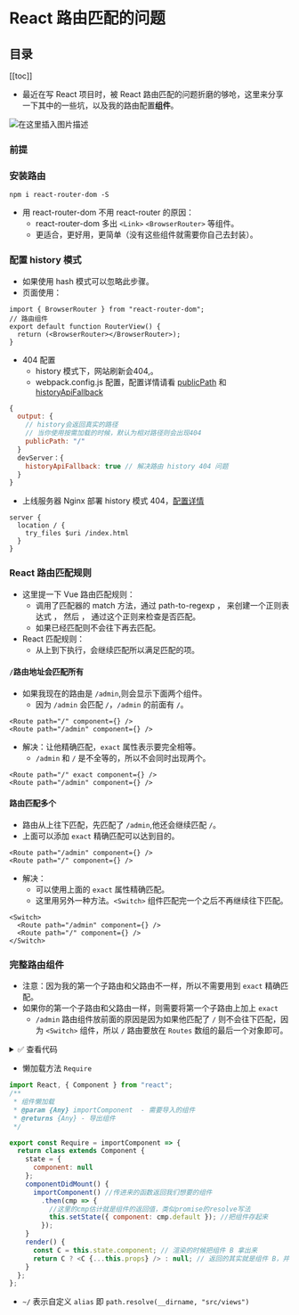# React 路由匹配的问题

## 目录

[[toc]]

* 最近在写 React 项目时，被 React 路由匹配的问题折磨的够呛，这里来分享一下其中的一些坑，以及我的路由配置**组件**。

![在这里插入图片描述](https://img-blog.csdnimg.cn/20200717090452962.png)

### 前提

### 安装路由

```Basic
npm i react-router-dom -S
```

* 用 react-router-dom 不用 react-router 的原因：
  * react-router-dom 多出 `<Link>` `<BrowserRouter>` 等组件。
  * 更适合，更好用，更简单（没有这些组件就需要你自己去封装）。

### 配置 history 模式

* 如果使用 hash 模式可以忽略此步骤。
* 页面使用：

```JSX
import { BrowserRouter } from "react-router-dom";
// 路由组件
export default function RouterView() {
  return (<BrowserRouter></BrowserRouter>);
}
```

* 404 配置
  * history 模式下，网站刷新会404,。
  * webpack.config.js 配置，配置详情请看 [publicPath](https://www.webpackjs.com/configuration/output/#output-publicpath) 和 [historyApiFallback](https://www.webpackjs.com/configuration/dev-server/#devserver-historyapifallback)

```JavaScript
{
  output: {
    // history会返回真实的路径
    // 当你使用按需加载的时候，默认为相对路径则会出现404
    publicPath: "/" 
  }
  devServer：{
    historyApiFallback: true // 解决路由 history 404 问题
  }
}
```

* 上线服务器 Nginx 部署 history 模式 404，[配置详情](http://react-guide.github.io/react-router-cn/docs/guides/basics/Histories.html)

```Conf
server {
  location / {
    try_files $uri /index.html
  }
}
```

### React 路由匹配规则

* 这里提一下 Vue 路由匹配规则：
  * 调用了匹配器的 match 方法，通过 path-to-regexp ， 来创建一个正则表达式 ， 然后 ， 通过这个正则来检查是否匹配。
  * 如果已经匹配则不会往下再去匹配。
* React 匹配规则：
  * 从上到下执行，会继续匹配所以满足匹配的项。

#### `/`路由地址会匹配所有

* 如果我现在的路由是 `/admin`,则会显示下面两个组件。
  * 因为 `/admin` 会匹配 `/`，`/admin` 的前面有 `/`。

```JSX
<Route path="/" component={} />
<Route path="/admin" component={} />
```

* 解决：让他精确匹配，`exact` 属性表示要完全相等。
  * `/admin` 和 `/` 是不全等的，所以不会同时出现两个。

```JSX
<Route path="/" exact component={} />
<Route path="/admin" component={} />
```

#### 路由匹配多个

* 路由从上往下匹配，先匹配了 `/admin`,他还会继续匹配 `/`。
* 上面可以添加 `exact` 精确匹配可以达到目的。

```JSX
<Route path="/admin" component={} />
<Route path="/" component={} />
```

* 解决：
  * 可以使用上面的 `exact` 属性精确匹配。
  * 这里用另外一种方法。`<Switch>` 组件匹配完一个之后不再继续往下匹配。

```JSX
<Switch>
  <Route path="/admin" component={} />
  <Route path="/" component={} />
</Switch>
```

### 完整路由组件

* 注意：因为我的第一个子路由和父路由不一样，所以不需要用到 `exact` 精确匹配。
* 如果你的第一个子路由和父路由一样，则需要将第一个子路由上加上 `exact`
  * `/admin` 路由组件放前面的原因是因为如果他匹配了 `/` 则不会往下匹配，因为 `<Switch>` 组件，所以 `/` 路由要放在 `Routes` 数组的最后一个对象即可。

<details>
<summary>✅ 查看代码</summary>

```JSX
import React from "react";
import { BrowserRouter, Switch, Route, Redirect } from "react-router-dom";
import { Require } from "@/utils/global/function";

// 路由配置
const Routes = [
  {
    path: "/admin", // 账号管理模块
    children: [
      {
        path: "/admin/login" // 登录页面
      },
      {
        path: "/admin/forget" // 忘记密码页面
      }
    ]
  },
  {
    path: "/", // 首页模块
    children: [
      {
        path: "/home" // 首页-单页
      },
      {
        path: "/public", // 公共模块
        children: [
          {
            path: "/public/noticeList" // 公告列表
          },
          {
            path: "/public/helpCenter" // 帮助中心
          },
          {
            path: "/public/versionUpdate" // 版本更新
          }
        ]
      },
      {
        path: "/function", // 功能模块
        children: [
          {
            path: "/function/imgList" // 图片列表
          }
        ]
      },
      {
        path: "/imgText", // 图文模块
        children: [
          {
            path: "/imgText/carouselList" // 轮播图列表
          },
          {
            path: "/imgText/specialList" // 特效列表
          },
          {
            path: "/imgText/articleList" // 文章列表
          }
        ]
      },
      {
        path: "/user", // 用户中心模块
        children: [
          {
            path: "/user/userInfo" // 用户信息
          },
          {
            path: "/user/userAdmin" // 用户管理
          },
          {
            path: "/user/editPwd" // 修改密码
          },
          {
            path: "/user/feedbackList" // 用户反馈
          }
        ]
      }
    ]
  }
];

// 给路由添加组件
(function addRouter(arr) {
  arr.forEach(elem => {
    const path = elem.path;
    let url = "";
    // 首页-单页自定路径
    switch (path) {
      case "/":
        url = "/index";
        break;
      case "/home":
        url = "/index/home";
        break;
      default:
        url = path;
        break;
    }
    elem.component = Require(() => import(`~/${url.slice(1)}`)); // 懒加载组件
    // 判断是否有子路由
    if (elem.children) {
      addRouter(elem.children); // 子集添加组件
    }
  });
})(Routes);

// 路由组件
export default function RouterView() {
  return (
    <BrowserRouter>
      {(function routerComponent(arr) {
        return (
          <Switch>
            {/* 路由声明组件 */}
            {arr.map(({ path, children, component: Comp }, i) => (
              <Route path={path} key={i} children={props => <Comp {...props}>{children && routerComponent(children)}</Comp>}></Route>
            ))}
            <Redirect path="*" to={arr[0].path}></Redirect>
          </Switch>
        );
      })(Routes)}
    </BrowserRouter>
  );
}
```

</details>

* 懒加载方法 `Require`

```JavaScript
import React, { Component } from "react";
/**
 * 组件懒加载
 * @param {Any} importComponent  - 需要导入的组件
 * @returns {Any} - 导出组件
 */

export const Require = importComponent => {
  return class extends Component {
    state = {
      component: null
    };
    componentDidMount() {
      importComponent() //传进来的函数返回我们想要的组件
        .then(cmp => {
          //这里的cmp估计就是组件的返回值，类似promise的resolve写法
          this.setState({ component: cmp.default }); //把组件存起来
        });
    }
    render() {
      const C = this.state.component; // 渲染的时候把组件 B 拿出来
      return C ? <C {...this.props} /> : null; // 返回的其实就是组件 B，并且把传给A的属性也转移到B上
    }
  };
};
```

* `~/` 表示自定义 `alias` 即 `path.resolve(__dirname, "src/views")`
